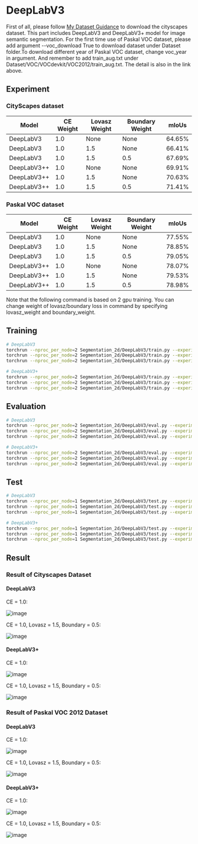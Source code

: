 # DeepLabV3 #
First of all, please follow [My Dataset Guidance](https://github.com/tungyen/Deep_learning_CV/tree/master/Dataset) to download the cityscapes dataset. This part includes DeepLabV3 and DeepLabV3+ model for image semantic segmentation. For the first time use of Paskal VOC dataset, please add argument --voc_download True to download dataset under Dataset folder.To download different year of Paskal VOC dataset, change voc_year in argument. And remember to add train_aug.txt under Dataset/VOC/VOCdevkit/VOC2012/train_aug.txt. The detail is also in the link above.

## Experiment ##

### CityScapes dataset ###
| Model | CE Weight | Lovasz Weight | Boundary Weight | mIoUs |
|-------|-----|----------|-------------------|----------|
| DeepLabV3 | 1.0 | None | None | 64.65% |
| DeepLabV3 | 1.0 | 1.5 | None | 66.41% |
| DeepLabV3 | 1.0 | 1.5 | 0.5 | 67.69% |
| DeepLabV3++ | 1.0 | None | None | 69.91% |
| DeepLabV3++ | 1.0 | 1.5 | None | 70.63% |
| DeepLabV3++ | 1.0 | 1.5 | 0.5 | 71.41% |


### Paskal VOC dataset ###
| Model | CE Weight | Lovasz Weight | Boundary Weight | mIoUs |
|-------|-----|----------|-------------------|----------|
| DeepLabV3 | 1.0 | None | None | 77.55% |
| DeepLabV3 | 1.0 | 1.5 | None | 78.85% |
| DeepLabV3 | 1.0 | 1.5 | 0.5 | 79.05% |
| DeepLabV3++ | 1.0 | None | None | 78.07% |
| DeepLabV3++ | 1.0 | 1.5 | None | 79.53% |
| DeepLabV3++ | 1.0 | 1.5 | 0.5 | 78.98% |

Note that the following command is based on 2 gpu training. You can change weight of lovasz/boundary loss in command by specifying lovasz_weight and boundary_weight.
## Training ##
```bash
# DeepLabV3
torchrun --nproc_per_node=2 Segmentation_2d/DeepLabV3/train.py --experiment ckpts --dataset cityspaces --model deeplabv3 --backbone resnet101 
torchrun --nproc_per_node=2 Segmentation_2d/DeepLabV3/train.py --experiment ckpts --dataset voc --voc_year 2012 --model deeplabv3 --backbone resnet101
torchrun --nproc_per_node=2 Segmentation_2d/DeepLabV3/train.py --experiment ckpts --dataset voc --voc_year 2012_aug --model deeplabv3 --backbone resnet101

# DeepLabV3+
torchrun --nproc_per_node=2 Segmentation_2d/DeepLabV3/train.py --experiment ckpts --dataset cityspaces --model deeplabv3plus --backbone resnet101 
torchrun --nproc_per_node=2 Segmentation_2d/DeepLabV3/train.py --experiment ckpts --dataset voc --voc_year 2012 --model deeplabv3plus --backbone resnet101
torchrun --nproc_per_node=2 Segmentation_2d/DeepLabV3/train.py --experiment ckpts --dataset voc --voc_year 2012_aug --model deeplabv3plus --backbone resnet101
```

## Evaluation ##
```bash
# DeepLabV3
torchrun --nproc_per_node=2 Segmentation_2d/DeepLabV3/eval.py --experiment ckpts --dataset cityspaces --model deeplabv3 --backbone resnet101 
torchrun --nproc_per_node=2 Segmentation_2d/DeepLabV3/eval.py --experiment ckpts --dataset voc --voc_year 2012 --model deeplabv3 --backbone resnet101
torchrun --nproc_per_node=2 Segmentation_2d/DeepLabV3/eval.py --experiment ckpts --dataset voc --voc_year 2012_aug --model deeplabv3 --backbone resnet101

# DeepLabV3+
torchrun --nproc_per_node=2 Segmentation_2d/DeepLabV3/eval.py --experiment ckpts --dataset cityspaces --model deeplabv3plus --backbone resnet101 
torchrun --nproc_per_node=2 Segmentation_2d/DeepLabV3/eval.py --experiment ckpts --dataset voc --voc_year 2012 --model deeplabv3plus --backbone resnet101
torchrun --nproc_per_node=2 Segmentation_2d/DeepLabV3/eval.py --experiment ckpts --dataset voc --voc_year 2012_aug --model deeplabv3plus --backbone resnet101
```

## Test ##
```bash
# DeepLabV3
torchrun --nproc_per_node=1 Segmentation_2d/DeepLabV3/test.py --experiment ckpts --dataset cityspaces --model deeplabv3 --backbone resnet101 
torchrun --nproc_per_node=1 Segmentation_2d/DeepLabV3/test.py --experiment ckpts --dataset voc --voc_year 2012 --model deeplabv3 --backbone resnet101
torchrun --nproc_per_node=1 Segmentation_2d/DeepLabV3/test.py --experiment ckpts --dataset voc --voc_year 2012_aug --model deeplabv3 --backbone resnet101

# DeepLabV3+
torchrun --nproc_per_node=1 Segmentation_2d/DeepLabV3/test.py --experiment ckpts --dataset cityspaces --model deeplabv3plus --backbone resnet101 
torchrun --nproc_per_node=1 Segmentation_2d/DeepLabV3/test.py --experiment ckpts --dataset voc --voc_year 2012 --model deeplabv3plus --backbone resnet101
torchrun --nproc_per_node=1 Segmentation_2d/DeepLabV3/test.py --experiment ckpts --dataset voc --voc_year 2012_aug --model deeplabv3plus --backbone resnet101
```

## Result ##

### Result of Cityscapes Dataset ###

#### DeepLabV3 ####
CE = 1.0:

![image](https://github.com/tungyen/Deep_learning_CV/blob/master/Segmentation_2d/DeepLabV3/ce/deeplabv3_cityscapes.png)

CE = 1.0, Lovasz = 1.5, Boundary = 0.5:

![image](https://github.com/tungyen/Deep_learning_CV/blob/master/Segmentation_2d/DeepLabV3/ce_lovasz_bound_default/deeplabv3_cityscapes.png)

#### DeepLabV3+ ####
CE = 1.0:

![image](https://github.com/tungyen/Deep_learning_CV/blob/master/Segmentation_2d/DeepLabV3/ce/deeplabv3plus_cityscapes.png)

CE = 1.0, Lovasz = 1.5, Boundary = 0.5:

![image](https://github.com/tungyen/Deep_learning_CV/blob/master/Segmentation_2d/DeepLabV3/ce_lovasz_bound_default/deeplabv3plus_cityscapes.png)

### Result of Paskal VOC 2012 Dataset ###

#### DeepLabV3 ####
CE = 1.0:

![image](https://github.com/tungyen/Deep_learning_CV/blob/master/Segmentation_2d/DeepLabV3/ce/deeplabv3_voc_2012_aug.png)

CE = 1.0, Lovasz = 1.5, Boundary = 0.5:

![image](https://github.com/tungyen/Deep_learning_CV/blob/master/Segmentation_2d/DeepLabV3/ce_lovasz_bound_default/deeplabv3_voc_2012_aug.png)

#### DeepLabV3+ ####
CE = 1.0:

![image](https://github.com/tungyen/Deep_learning_CV/blob/master/Segmentation_2d/DeepLabV3/ce/deeplabv3plus_voc_2012_aug.png)

CE = 1.0, Lovasz = 1.5, Boundary = 0.5:

![image](https://github.com/tungyen/Deep_learning_CV/blob/master/Segmentation_2d/DeepLabV3/ce_lovasz_bound_default/deeplabv3plus_voc_2012_aug.png)